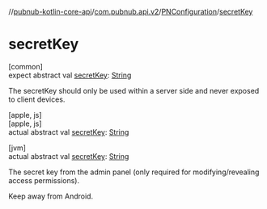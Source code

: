 //[pubnub-kotlin-core-api](../../../index.md)/[com.pubnub.api.v2](../index.md)/[PNConfiguration](index.md)/[secretKey](secret-key.md)

# secretKey

[common]\
expect abstract val [secretKey](secret-key.md): [String](https://kotlinlang.org/api/latest/jvm/stdlib/kotlin/-string/index.html)

The secretKey should only be used within a server side and never exposed to client devices.

[apple, js]\
[apple, js]\
actual abstract val [secretKey](secret-key.md): [String](https://kotlinlang.org/api/latest/jvm/stdlib/kotlin/-string/index.html)

[jvm]\
actual abstract val [secretKey](secret-key.md): [String](https://kotlinlang.org/api/latest/jvm/stdlib/kotlin/-string/index.html)

The secret key from the admin panel (only required for modifying/revealing access permissions).

Keep away from Android.

